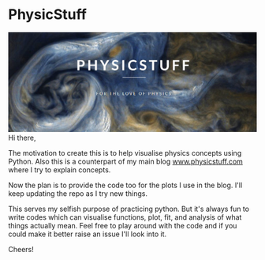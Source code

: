 # PhysicStuff
![Screenshot](Header.png)
Hi there,  

The motivation to create this is to help visualise physics concepts using Python. Also this is a counterpart of my main blog www.physicstuff.com where I try to explain concepts.  

Now the plan is to provide the code too for the plots I use in the blog. I'll keep updating the repo as I try new things.


This serves my selfish purpose of practicing python. But it's always fun to write codes which can visualise functions, plot, fit, and analysis of what things actually mean. 
Feel free to play around with the code and if you could make it better raise an issue I'll look into it.   

Cheers!

